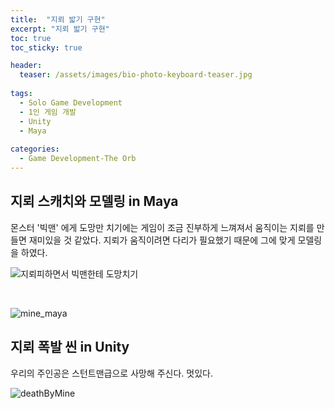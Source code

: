 ```yaml
---
title:  "지뢰 밟기 구현"
excerpt: "지뢰 밟기 구현"
toc: true
toc_sticky: true

header:
  teaser: /assets/images/bio-photo-keyboard-teaser.jpg
  
tags:
  - Solo Game Development
  - 1인 게임 개발
  - Unity
  - Maya
  
categories:
  - Game Development-The Orb
---
```


## 지뢰 스캐치와 모델링 in Maya

몬스터 '빅맨' 에게 도망만 치기에는 게임이 조금 진부하게 느껴져서 움직이는 지뢰를 만들면 재미있을 것 같았다. 지뢰가 움직이려면 다리가 필요했기 때문에
그에 맞게 모델링을 하였다.

![지뢰피하면서 빅맨한테 도망치기](https://user-images.githubusercontent.com/73280175/105580854-4362dd00-5dd2-11eb-92bc-20247c9257a3.jpg)

<br>

![mine_maya](https://user-images.githubusercontent.com/73280175/105580875-62616f00-5dd2-11eb-94a0-5006d4602ea5.gif)


## 지뢰 폭발 씬 in Unity

우리의 주인공은 스턴트맨급으로 사망해 주신다. 멋있다.

![deathByMine](https://user-images.githubusercontent.com/73280175/105580930-b8cead80-5dd2-11eb-8f91-5ed705a3d0b7.gif)
